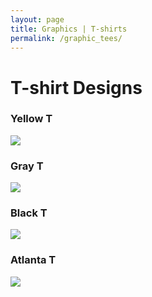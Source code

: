 ```yaml
---
layout: page
title: Graphics | T-shirts
permalink: /graphic_tees/
---
```


# [](#header-1)T-shirt Designs

### Yellow T
![](https://angela-smithers.github.io/il-mio-portfolio/assets/files/04-T-Shirt-Mock-up-YellowPopFront.jpg)
    
### Gray T
![](https://angela-smithers.github.io/il-mio-portfolio/assets/files/07-T-Shirt-Mockup-Gray.jpg)

### Black T
![](https://angela-smithers.github.io/il-mio-portfolio/assets/files/01-T-Shirt-Mockup-Black.jpg)

### Atlanta T
![](https://angela-smithers.github.io/il-mio-portfolio/assets/files/02-T-Shirt-Mockup-Atl.jpg)
